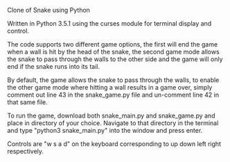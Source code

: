 Clone of Snake using Python

Written in Python 3.5.1 using the curses module for terminal display and control.

The code supports two different game options, the first will end the game when a wall is hit by the head of the snake,
the second game mode allows the snake to pass through the walls to the other side and the game will only end if the
snake runs into its tail.

By default, the game allows the snake to pass through the walls, to enable the other game mode where hitting a wall
results in a game over, simply comment out line 43 in the snake_game.py file and un-comment line 42 in that same file.

To run the game, download both snake_main.py and snake_game.py and place in directory of your choice. Navigate to that
directory in the terminal and type "python3 snake_main.py" into the window and press enter.

Controls are "w s a d" on the keyboard corresponding to up down left right respectively.
